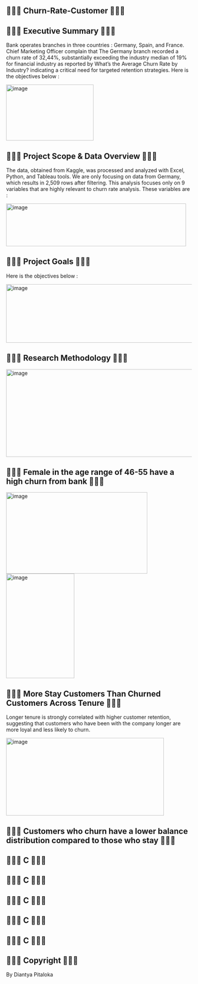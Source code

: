 ## 🍦🍧🍪 Churn-Rate-Customer 🍪🍧🍦

## 🍦🍧🍪 Executive Summary 🍪🍧🍦
Bank operates branches in three countries : Germany, Spain, and France. Chief Marketing Officer complain that The Germany branch recorded a churn rate of 32,44%, substantially exceeding the industry median of 19% for financial industry as reported by What’s the Average Churn Rate by Industry? indicating a critical need for targeted retention strategies. Here is the objectives below :

<img width="237" height="152" alt="image" src="https://github.com/user-attachments/assets/40240d49-72da-470d-8df6-350eb5dedea6" />


## 🍦🍧🍪 Project Scope & Data Overview 🍪🍧🍦
The data, obtained from Kaggle, was processed and analyzed with Excel, Python, and Tableau tools. We are only focusing on data from Germany, which results in 2,509 rows after filtering. This analysis focuses only on 9 variables that are highly relevant to churn rate analysis. These variables are :

<img width="488" height="116" alt="image" src="https://github.com/user-attachments/assets/30d80312-49b7-4075-b8b2-2ef1076eda9e" />


## 🍦🍧🍪 Project Goals 🍪🍧🍦

Here is the objectives below :

<img width="515" height="159" alt="image" src="https://github.com/user-attachments/assets/80c29abb-f7e1-4610-97df-081392e2c2e5" />


## 🍦🍧🍪 Research Methodology 🍪🍧🍦

<img width="518" height="238" alt="image" src="https://github.com/user-attachments/assets/d0e2ab47-4983-435f-9628-2dd11ea67b4f" />


## 🍦🍧🍪 Female in the age range of 46-55 have a high churn from bank 🍪🍧🍦

<img width="383" height="221" alt="image" src="https://github.com/user-attachments/assets/cbeea8b8-ffff-4a04-bf1c-330a4e772d6e" />


<img width="185" height="284" alt="image" src="https://github.com/user-attachments/assets/57f597ab-80df-4e4f-a36b-bb1663407584" />

## 🍦🍧🍪 More Stay Customers Than Churned Customers Across Tenure 🍪🍧🍦

Longer tenure is strongly correlated with higher customer retention, suggesting that customers who have been with the company longer are more loyal and less likely to churn.

<img width="428" height="211" alt="image" src="https://github.com/user-attachments/assets/c78bbdbf-3a09-4785-99c3-a6c91e69db47" />


## 🍦🍧🍪 Customers who churn have a lower balance distribution compared to those who stay 🍪🍧🍦

## 🍦🍧🍪 C 🍪🍧🍦

## 🍦🍧🍪 C 🍪🍧🍦

## 🍦🍧🍪 C 🍪🍧🍦

## 🍦🍧🍪 C 🍪🍧🍦

## 🍦🍧🍪 C 🍪🍧🍦

## 🍦🍧🍪 Copyright 🍪🍧🍦
By Diantya Pitaloka
